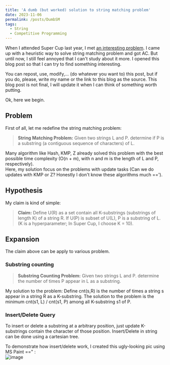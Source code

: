```yaml
---
title: 'A dumb (but worked) solution to string matching problem'
date: 2023-11-06
permalink: /posts/DumbSM
tags:
  - String
  - Competitive Programming
---
```


When I attended Super Cup last year, I met [an interesting problem](https://oj.vnoi.info/problem/olp_sc22_bstr). I came up with a heuristic way to solve string matching problem and got AC. But until now, I still feel annoyed that I can't study about it more. I opened this blog post so that I can try to find something interesting.


You can repost, use, modify,... (do whatever you want to) this post, but if you do, please, write my name or the link to this blog as the source. This blog post is not final, I will update it when I can think of something worth putting.


Ok, here we begin.  

## Problem  
  
First of all, let me redefine the string matching problem:
> **String Matching Problem:**  Given two strings L and P. determine if P is a substring (a contiguous sequence of characters) of L.

Many algorithm like Hash, KMP, Z already solved this problem with the best possible time complexity (O(n + m), with n and m is the length of L and P, respectively).  
Here, my solution focus on the problems with update tasks (Can we do updates with KMP or Z? Honestly I don't know these algorithms much ==').
  
## Hypothesis 
My claim is kind of simple:  
> **Claim:**  Define U(R) as a set contain all K-substrings (substrings of length K) of a string R. If U(P) is subset of U(L), P is a substring of L. (K is a hyperparameter; In Super Cup, I choose K = 10).


## Expansion

The claim above can be apply to various problem.

### Substring counting 

> **Substring Counting Problem:**  Given two strings L and P. determine the number of times P appear in L as a substring.

My solution to the problem: Define cnt(s,R) is the number of times a string s appear in a string R as a K-substring. The solution to the problem is the minimum cnt(s1, L) / cnt(s1, P) among all K-substring s1 of P.

### Insert/Delete Query
To insert or delete a substring at a arbitrary position, just update K-substrings contain the character of those position. Insert/Delete in string can be done using a cartesian tree.

To demonstrate how insert/delete work, I created this ugly-looking pic using MS Paint ==" :  
![image](https://github.com/PTN407/PTN407.github.io/assets/92132592/20d95251-e8be-44ac-842b-04a5f11dec40)

